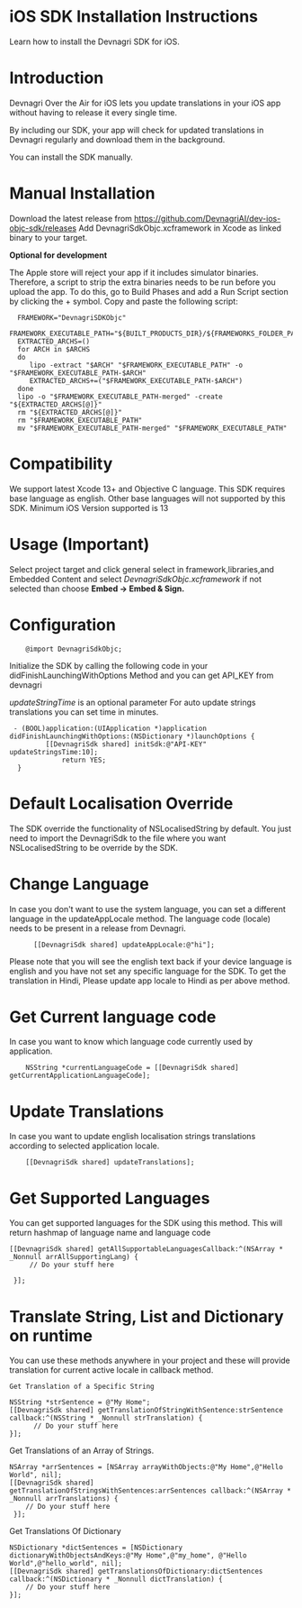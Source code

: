 # iOS SDK Installation Instructions
Learn how to install the Devnagri SDK for iOS.

# Introduction
Devnagri Over the Air for iOS lets you update translations in your iOS app without having to release it every single time.

By including our SDK, your app will check for updated translations in Devnagri regularly and download them in the background.

You can install the SDK manually.

# Manual Installation
Download the latest release from https://github.com/DevnagriAI/dev-ios-objc-sdk/releases 
Add DevnagriSdkObjc.xcframework in Xcode as linked binary to your target.

**Optional for development**

The Apple store will reject your app if it includes simulator binaries. Therefore, a script to strip the extra binaries needs to be run before you upload the app. To do this, go to Build Phases and add a Run Script section by clicking the + symbol. Copy and paste the following script:

      FRAMEWORK="DevnagriSDKObjc"
      FRAMEWORK_EXECUTABLE_PATH="${BUILT_PRODUCTS_DIR}/${FRAMEWORKS_FOLDER_PATH}/$FRAMEWORK.framework/$FRAMEWORK"
      EXTRACTED_ARCHS=()
      for ARCH in $ARCHS
      do
         lipo -extract "$ARCH" "$FRAMEWORK_EXECUTABLE_PATH" -o "$FRAMEWORK_EXECUTABLE_PATH-$ARCH"
         EXTRACTED_ARCHS+=("$FRAMEWORK_EXECUTABLE_PATH-$ARCH")
      done
      lipo -o "$FRAMEWORK_EXECUTABLE_PATH-merged" -create "${EXTRACTED_ARCHS[@]}"
      rm "${EXTRACTED_ARCHS[@]}"
      rm "$FRAMEWORK_EXECUTABLE_PATH"
      mv "$FRAMEWORK_EXECUTABLE_PATH-merged" "$FRAMEWORK_EXECUTABLE_PATH"

# Compatibility
We support latest Xcode 13+ and Objective C language. This SDK requires base language as english. Other base languages will not supported by this SDK. Minimum iOS Version supported is 13


# Usage (Important)

Select project target and click general select in framework,libraries,and Embedded Content and select *DevnagriSdkObjc.xcframework* if not selected 
than choose **Embed -> Embed & Sign.**

# Configuration

        @import DevnagriSdkObjc;


Initialize the SDK by calling the following code in your didFinishLaunchingWithOptions Method and you can get API_KEY from devnagri

*updateStringTime* is an optional parameter 
For auto update strings translations you can set time in minutes.

     - (BOOL)application:(UIApplication *)application didFinishLaunchingWithOptions:(NSDictionary *)launchOptions {
             [[DevnagriSdk shared] initSdk:@"API-KEY" updateStringsTime:10];
                 return YES;
      }
    
     
# Default Localisation Override
   The SDK override the functionality of NSLocalisedString by default. You just need to import the DevnagriSdk to the file where you want NSLocalisedString to be override by the SDK.
   
# Change Language
In case you don't want to use the system language, you can set a different language in the updateAppLocale method. The language code (locale) needs to be present in a release from Devnagri.

          [[DevnagriSdk shared] updateAppLocale:@"hi"];
      
  Please note that you will see the english text back if your device language is english and you have not set any specific language for the SDK. To get the translation in Hindi, Please update app locale to Hindi as per above method.
  
# Get Current language code
In case you want to know which language code currently used by application.

        NSString *currentLanguageCode = [[DevnagriSdk shared] getCurrentApplicationLanguageCode];

# Update Translations
In case you want to update english localisation strings translations according to selected application locale.  

        [[DevnagriSdk shared] updateTranslations];
 
    
# Get Supported Languages
You can get supported languages for the SDK using this method. This will return hashmap of language name and language code

    [[DevnagriSdk shared] getAllSupportableLanguagesCallback:^(NSArray * _Nonnull arrAllSupportingLang) {
         // Do your stuff here
        
     }];
 
# Translate String, List and Dictionary on runtime
You can use these methods anywhere in your project and these will provide translation for current active locale in callback method.

    Get Translation of a Specific String

    NSString *strSentence = @"My Home";
    [[DevnagriSdk shared] getTranslationOfStringWithSentence:strSentence callback:^(NSString * _Nonnull strTranslation) {
          // Do your stuff here
    }];

Get Translations of an Array of Strings.

    NSArray *arrSentences = [NSArray arrayWithObjects:@"My Home",@"Hello World", nil];
    [[DevnagriSdk shared] getTranslationOfStringsWithSentences:arrSentences callback:^(NSArray * _Nonnull arrTranslations) {
        // Do your stuff here
     }];

Get Translations Of Dictionary

    NSDictionary *dictSentences = [NSDictionary dictionaryWithObjectsAndKeys:@"My Home",@"my_home", @"Hello World",@"hello_world", nil];
    [[DevnagriSdk shared] getTranslationsOfDictionary:dictSentences callback:^(NSDictionary * _Nonnull dictTranslation) {
        // Do your stuff here
    }];



